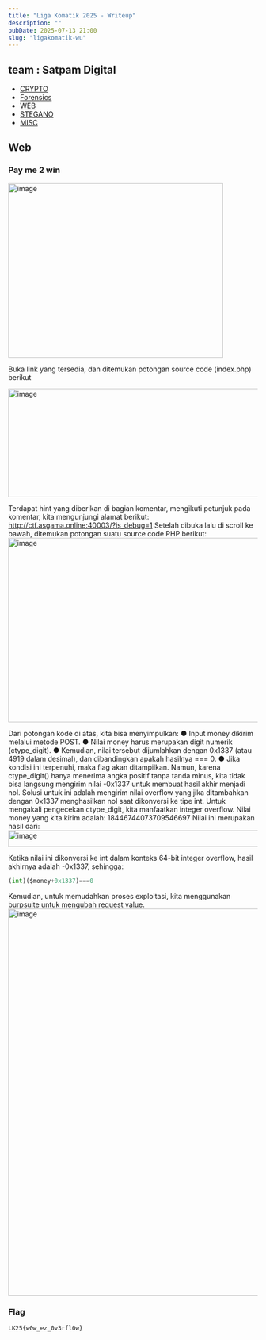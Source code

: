 ```yaml
---
title: "Liga Komatik 2025 - Writeup"
description: ""
pubDate: 2025-07-13 21:00
slug: "ligakomatik-wu"
---
```


## team : Satpam Digital

- [CRYPTO](#crypto)
- [Forensics](#forensics)
- [WEB](#web)
- [STEGANO](#stegano)
- [MISC](#misc)

## Web

### Pay me 2 win
<img width="434" height="352" alt="image" src="https://github.com/user-attachments/assets/6d405bb0-b64c-462f-94f3-79ffe7ef385d" />

Buka link yang tersedia, dan ditemukan potongan source code (index.php) berikut

<img width="571" height="219" alt="image" src="https://github.com/user-attachments/assets/990fdc00-7135-4831-8eb7-3382cecccb0f" />

Terdapat hint yang diberikan di bagian komentar, mengikuti petunjuk pada komentar, kita
mengunjungi alamat berikut:
http://ctf.asgama.online:40003/?is_debug=1
Setelah dibuka lalu di scroll ke bawah, ditemukan potongan suatu source code PHP berikut:
<img width="606" height="372" alt="image" src="https://github.com/user-attachments/assets/c7b3cc5c-118e-4455-8189-f8879af6bfe7" />

Dari potongan kode di atas, kita bisa menyimpulkan:
● Input money dikirim melalui metode POST.
● Nilai money harus merupakan digit numerik (ctype_digit).
● Kemudian, nilai tersebut dijumlahkan dengan 0x1337 (atau 4919 dalam desimal), dan
dibandingkan apakah hasilnya === 0.
● Jika kondisi ini terpenuhi, maka flag akan ditampilkan.
Namun, karena ctype_digit() hanya menerima angka positif tanpa tanda minus, kita tidak bisa
langsung mengirim nilai -0x1337 untuk membuat hasil akhir menjadi nol. Solusi untuk ini adalah
mengirim nilai overflow yang jika ditambahkan dengan 0x1337 menghasilkan nol saat dikonversi
ke tipe int.
Untuk mengakali pengecekan ctype_digit, kita manfaatkan integer overflow. Nilai money yang
kita kirim adalah:
18446744073709546697
Nilai ini merupakan hasil dari:
<img width="601" height="33" alt="image" src="https://github.com/user-attachments/assets/adc0e849-cec7-41c3-8105-5c1fc2e25107" />

Ketika nilai ini dikonversi ke int dalam konteks 64-bit integer overflow, hasil akhirnya adalah
-0x1337, sehingga:
```py
(int)($money+0x1337)===0
```
Kemudian, untuk memudahkan proses exploitasi, kita menggunakan burpsuite untuk mengubah
request value.
<img width="505" height="780" alt="image" src="https://github.com/user-attachments/assets/5b44d62d-3398-40e1-a53a-d84971fcb156" />

### Flag
```
LK25{w0w_ez_0v3rfl0w}
```
